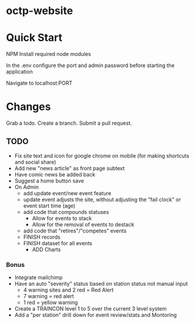 # octp-website

# Quick Start
NPM Install required node modules 

In the .env configure the port and admin password before starting the application

Navigate to localhost:PORT

# Changes
Grab a todo. Create a branch. Submit a pull request.

## TODO
- Fix site text and icon for google chrome on mobile (for making shortcuts and social share)
- Add new "news article" as front page subtext
- Have comic news be added back
- Suggest a home button save
- On Admin
  - add update event/new event feature
  - update event adjusts the site, without adjusting the "fail clock" or event start time (age)
  - add code that compounds statuses
    - Allow for events to stack
    - Allow for the removal of events to destack
  - add code that "retires"/"competes" events
  - FINISH records
  - FINISH dataset for all events
    - ADD Charts
  
### Bonus
- Integrate mailchimp
- Have an auto "severity" status based on station status not manual input
  - 4 warning sites and 2 red = Red Alert
  - 7 warning = red alert
  - 1 red = yellow warning
- Create a TRAINCON level 1 to 5 over the current 3 level system
- Add a "per station" drill down for event review/stats and Montoring
